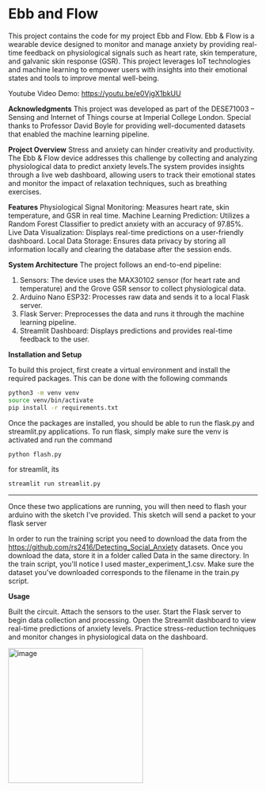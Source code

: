 # Ebb and Flow
This project contains the code for my project Ebb and Flow. Ebb & Flow is a wearable device designed to monitor and manage anxiety by providing real-time feedback on physiological signals such as heart rate, skin temperature, and galvanic skin response (GSR). This project leverages IoT technologies and machine learning to empower users with insights into their emotional states and tools to improve mental well-being.

Youtube Video Demo: https://youtu.be/e0VjgX1bkUU

**Acknowledgments**
This project was developed as part of the DESE71003 – Sensing and Internet of Things course at Imperial College London. Special thanks to Professor David Boyle for providing well-documented datasets that enabled the machine learning pipeline.

**Project Overview**
Stress and anxiety can hinder creativity and productivity. The Ebb & Flow device addresses this challenge by collecting and analyzing physiological data to predict anxiety levels.The system provides insights through a live web dashboard, allowing users to track their emotional states and monitor the impact of relaxation techniques, such as breathing exercises.

**Features**
Physiological Signal Monitoring: Measures heart rate, skin temperature, and GSR in real time.
Machine Learning Prediction: Utilizes a Random Forest Classifier to predict anxiety with an accuracy of 97.85%.
Live Data Visualization: Displays real-time predictions on a user-friendly   dashboard.
Local Data Storage: Ensures data privacy by storing all information locally and clearing the database after the session ends.

**System Architecture**
The project follows an end-to-end pipeline:

1. Sensors: The device uses the MAX30102 sensor (for heart rate and temperature) and the Grove GSR sensor to collect physiological data. 
2. Arduino Nano ESP32: Processes raw data and sends it to a local Flask server.
3. Flask Server: Preprocesses the data and runs it through the machine learning pipeline.
4. Streamlit Dashboard: Displays predictions and provides real-time feedback to the user.

**Installation and Setup**

To build this project, first create a virtual environment and install the required packages. This can be done with the following commands

```bash
python3 -m venv venv
source venv/bin/activate
pip install -r requirements.txt
```
Once the packages are installed, you should be able to run the flask.py and streamlit.py applications.
To run flask, simply make sure the venv is activated and run the command
```bash
python flash.py
```
for streamlit, its
```bash
streamlit run streamlit.py
```
---
Once these two applications are running, you will then need to flash your arduino with the sketch I've provided. This sketch will send a packet to your flask server

In order to run the training script you need to download the data from the https://github.com/rs2416/Detecting_Social_Anxiety datasets. 
Once you download the data, store it in a folder called Data in the same directory. In the train script, you'll notice I used master_experiment_1.csv. Make sure the dataset
you've downloaded corresponds to the filename in the train.py script.



**Usage**

Built the circuit. 
Attach the sensors to the user. 
Start the Flask server to begin data collection and processing.
Open the Streamlit dashboard to view real-time predictions of anxiety levels.
Practice stress-reduction techniques and monitor changes in physiological data on the dashboard.


<img width="272" alt="image" src="https://github.com/user-attachments/assets/8b78f0d4-a302-4fa2-830d-2df1144aa6f5" />

